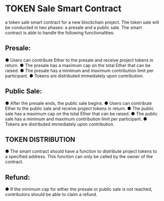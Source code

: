 # TOKEN Sale Smart Contract
a token sale smart contract for a new blockchain project. The token sale will be conducted in
two phases: a presale and a public sale. The smart contract is able to handle the following
functionalities:
## Presale:
● Users can contribute Ether to the presale and receive project tokens in return.
● The presale has a maximum cap on the total Ether that can be raised.
● The presale has a minimum and maximum contribution limit per participant.
● Tokens are distributed immediately upon contribution.
## Public Sale:
● After the presale ends, the public sale begins.
● Users can contribute Ether to the public sale and receive project tokens in return.
● The public sale has a maximum cap on the total Ether that can be raised.
● The public sale has a minimum and maximum contribution limit per participant.
● Tokens are distributed immediately upon contribution.
## TOKEN DISTRIBUTION
● The smart contract should have a function to distribute project tokens to a specified
address. This function can only be called by the owner of the contract.
 ## Refund:
● If the minimum cap for either the presale or public sale is not reached, contributors
should be able to claim a refund.
